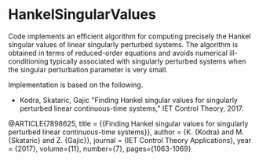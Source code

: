 # HankelSingularValues    
Code implements an efficient algorithm for computing precisely the Hankel singular values of linear singularly perturbed systems. The algorithm is obtained in terms of reduced-order equations and avoids numerical ill-conditioning typically associated with singularly perturbed systems when the singular perturbation parameter is very small.

Implementation is based on the following.
* Kodra, Skataric, Gajic "Finding Hankel singular values for singularly perturbed linear continuous-time systems," IET Control Theory, 2017.

@ARTICLE{7898625, 
  title   = {{Finding Hankel singular values for singularly perturbed linear continuous-time systems}},
  author  = {K. {Kodra} and M. {Skataric} and Z. {Gajic}},
  journal = {IET Control Theory Applications},
  year    = {2017},
  volume={11}, 
  number={7}, 
  pages={1063-1069}		
